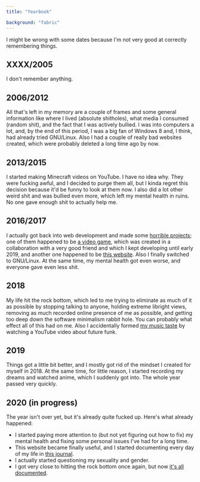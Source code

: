 ```yaml
---
title: "Yearbook"

background: "fabric"
---
```


I might be wrong with some dates because I'm not very good at
correctly remembering things.

## XXXX/2005

I don't remember anything.

## 2006/2012

All that's left in my memory are a couple of frames and some general
information like where I lived (absolute shitholes), what media I
consumed (random shit), and the fact that I was actively bullied. I
was into computers a lot, and, by the end of this period, I was a big
fan of Windows 8 and, I think, had already tried GNU/Linux. Also I had
a couple of really bad websites created, which were probably deleted a
long time ago by now.

## 2013/2015

I started making Minecraft videos on YouTube. I have no idea why. They
were fucking awful, and I decided to purge them all, but I kinda
regret this decision because it'd be funny to look at them now. I also
did a lot other weird shit and was bullied even more, which left my
mental health in ruins. No one gave enough shit to actually help me.

## 2016/2017

I actually got back into web development and made some [horrible
projects]; one of them happened to be [a video game], which was
created in a collaboration with a very good friend and which I kept
developing until early 2019, and another one happened to be [this
website]. Also I finally switched to GNU/Linux. At the same time, my
mental health got even worse, and everyone gave even less shit.

[horrible projects]: https://gitlab.com/kirbykevinson/BBrowser
[a video game]: https://gitlab.com/kirbykevinson/ToberUberStobe/
[this website]: /extra/old-designs/3.html

## 2018

My life hit the rock bottom, which led to me trying to eliminate as
much of it as possible by stopping talking to anyone, holding extreme
libright views, removing as much recorded online presence of me as
possible, and getting too deep down the software minimalism rabbit
hole. You can probably what effect all of this had on me. Also I
accidentally formed [my music taste] by watching a YouTube video about
future funk.

[my music taste]: /about/playlist/

## 2019

Things got a little bit better, and I mostly got rid of the mindset I
created for myself in 2018. At the same time, for little reason, I
started recording my dreams and watched anime, which I suddenly got
into. The whole year passed very quickly.

## 2020 (in progress)

The year isn't over yet, but it's already quite fucked up. Here's what
already happened:

* I started paying more attention to (but not yet figuring out how to
  fix) my mental health and fixing some personal issues I've had for a
  long time.
* This website became finally useful, and I started documenting every
  day of my life in [this journal].
* I actually started questioning my sexuality and gender.
* I got very close to hitting the rock bottom once again, but now
  [it's all documented].

[this journal]: /journal/
[it's all documented]: /blog/the-list/
